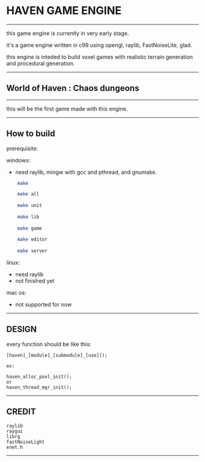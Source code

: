 # HAVEN GAME ENGINE

___

this game engine is currently in very early stage.

it's a game engine written in c99 using opengl, raylib, FastNoiseLite, glad.

this engine is inteded to build voxel games with realistic terrain generation and procedural generation.

___

## World of Haven : Chaos dungeons

___

this will be the first game made with this engine.
___

## How to build

prerequisite:

windows:

- need raylib, mingw with gcc and pthread, and gnumake.

```sh
	make

	make all
	
	make unit
	
	make lib
	
	make game
	
	make editor
	
	make server 
```

linux:

- need raylib
- not finished yet

mac os:

- not supported for now
___

## DESIGN

every function should be like this:

	[haven]_[module]_[submodule]_[use]();

	ex:

	haven_alloc_pool_init();
	or
	haven_thread_mgr_init();

___

## CREDIT

	raylib
	raygui
	librg
	fastNoiseLight
	enet.h

___

